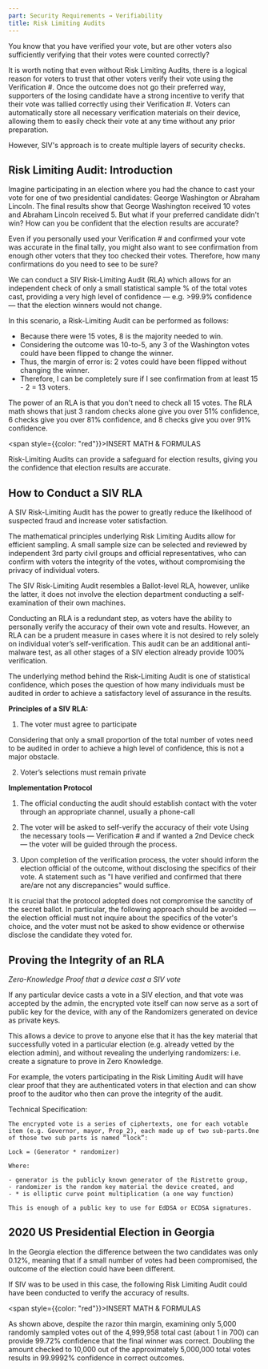 ```yaml
---
part: Security Requirements → Verifiability
title: Risk Limiting Audits
---
```


You know that you have verified your vote, but are other voters also sufficiently verifying that their votes were counted correctly?

It is worth noting that even without Risk Limiting Audits, there is a logical reason for voters to trust that other voters verify their vote using the Verification \#. Once the outcome does not go their preferred way, supporters of the losing candidate have a strong incentive to verify that their vote was tallied correctly using their Verification #. Voters can automatically store all necessary verification materials on their device, allowing them to easily check their vote at any time without any prior preparation.

However, SIV's approach is to create multiple layers of security checks.

## Risk Limiting Audit: Introduction

Imagine participating in an election where you had the chance to cast your vote for one of two presidential candidates: George Washington or Abraham Lincoln. The final results show that George Washington received 10 votes and Abraham Lincoln received 5. But what if your preferred candidate didn't win? How can you be confident that the election results are accurate?

Even if you personally used your Verification # and confirmed your vote was accurate in the final tally, you might also want to see confirmation from enough other voters that they too checked their votes. Therefore, how many confirmations do you need to see to be sure?

We can conduct a SIV Risk-Limiting Audit (RLA) which allows for an independent check of only a small statistical sample % of the total votes cast, providing a very high level of confidence — e.g. >99.9% confidence — that the election winners would not change.

In this scenario, a Risk-Limiting Audit can be performed as follows:

- Because there were 15 votes, 8 is the majority needed to win.
- Considering the outcome was 10-to-5, any 3 of the Washington votes could have been flipped to change the winner.
- Thus, the margin of error is: 2 votes could have been flipped without changing the winner.
- Therefore, I can be completely sure if I see confirmation from at least 15 - 2 = 13 voters.

The power of an RLA is that you don't need to check all 15 votes. The RLA math shows that just 3 random checks alone give you over 51% confidence, 6 checks give you over 81% confidence, and 8 checks give you over 91% confidence.

<span style={{color: "red"}}>INSERT MATH & FORMULAS</span>

Risk-Limiting Audits can provide a safeguard for election results, giving you the confidence that election results are accurate.

## How to Conduct a SIV RLA

A SIV Risk-Limiting Audit has the power to greatly reduce the likelihood of suspected fraud and increase voter satisfaction.

The mathematical principles underlying Risk Limiting Audits allow for efficient sampling. A small sample size can be selected and reviewed by independent 3rd party civil groups and official representatives, who can confirm with voters the integrity of the votes, without compromising the privacy of individual voters.

The SIV Risk-Limiting Audit resembles a Ballot-level RLA, however, unlike the latter, it does not involve the election department conducting a self-examination of their own machines.

Conducting an RLA is a redundant step, as voters have the ability to personally verify the accuracy of their own vote and results. However, an RLA can be a prudent measure in cases where it is not desired to rely solely on individual voter’s self-verification. This audit can be an additional anti-malware test, as all other stages of a SIV election already provide 100% verification.

The underlying method behind the Risk-Limiting Audit is one of statistical confidence, which poses the question of how many individuals must be audited in order to achieve a satisfactory level of assurance in the results.

**Principles of a SIV RLA:**

1. The voter must agree to participate

Considering that only a small proportion of the total number of votes need to be audited in order to achieve a high level of confidence, this is not a major obstacle.

2. Voter’s selections must remain private

**Implementation Protocol**

1. The official conducting the audit should establish contact with the voter through an appropriate channel, usually a phone-call

2. The voter will be asked to self-verify the accuracy of their vote Using the necessary tools — Verification # and if wanted a 2nd Device check — the voter will be guided through the process.

3. Upon completion of the verification process, the voter should inform the election official of the outcome, without disclosing the specifics of their vote. A statement such as "I have verified and confirmed that there are/are not any discrepancies" would suffice.

It is crucial that the protocol adopted does not compromise the sanctity of the secret ballot. In particular, the following approach should be avoided — the election official must not inquire about the specifics of the voter's choice, and the voter must not be asked to show evidence or otherwise disclose the candidate they voted for.

## Proving the Integrity of an RLA

_Zero-Knowledge Proof that a device cast a SIV vote_

If any particular device casts a vote in a SIV election, and that vote was accepted by the admin, the encrypted vote itself can now serve as a sort of public key for the device, with any of the Randomizers generated on device as private keys.

This allows a device to prove to anyone else that it has the key material that successfully voted in a particular election (e.g. already vetted by the election admin), and without revealing the underlying randomizers: i.e. create a signature to prove in Zero Knowledge.

For example, the voters participating in the Risk Limiting Audit will have clear proof that they are authenticated voters in that election and can show proof to the auditor who then can prove the integrity of the audit.

Technical Specification:

```
The encrypted vote is a series of ciphertexts, one for each votable item (e.g. Governor, mayor, Prop_2), each made up of two sub-parts.One of those two sub parts is named “lock”:

Lock = (Generator * randomizer)

Where:

- generator is the publicly known generator of the Ristretto group,
- randomizer is the random key material the device created, and
- * is elliptic curve point multiplication (a one way function)

This is enough of a public key to use for EdDSA or ECDSA signatures.

```

## 2020 US Presidential Election in Georgia

In the Georgia election the difference between the two candidates was only 0.12%, meaning that if a small number of votes had been compromised, the outcome of the election could have been different.

If SIV was to be used in this case, the following Risk Limiting Audit could have been conducted to verify the accuracy of results.

<span style={{color: "red"}}>INSERT MATH & FORMULAS</span>

As shown above, despite the razor thin margin, examining only 5,000 randomly sampled votes out of the 4,999,958 total cast (about 1 in 700) can provide 99.72% confidence that the final winner was correct. Doubling the amount checked to 10,000 out of the approximately 5,000,000 total votes results in 99.9992% confidence in correct outcomes.
